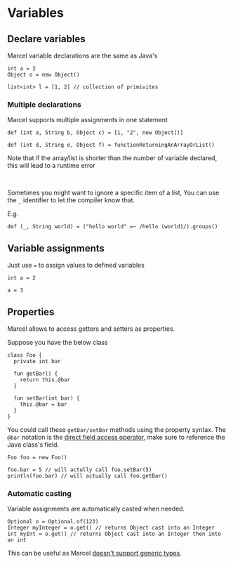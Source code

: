 # Variables

## Declare variables

Marcel variable declarations are the same as Java's

````marcel
int a = 2
Object o = new Object()

list<int> l = [1, 2] // collection of primivites
````

### Multiple declarations
Marcel supports multiple assignments in one statement

```marcel
def (int a, String b, Object c) = [1, "2", new Object()]

def (int d, String e, Object f) = functionReturningAnArrayOrList()
```

Note that if the array/list is shorter than the number of variable declared, this will lead to a runtime error

<br/>

Sometimes you might want to ignore a specific item of a list,
You can use the `_` identifier to let the compiler know that.

E.g.

```marcel
def (_, String world) = ("hello world" =~ /hello (world)/).groups()
```

## Variable assignments

Just use `=` to assign values to defined variables

```marcel
int a = 2

a = 3
```

## Properties
Marcel allows to access getters and setters as properties.

Suppose you have the below class

```marcel
class Foo {
  private int bar
  
  fun getBar() {
    return this.@bar
  }
  
  fun setBar(int bar) {
    this.@bar = bar
  }
}
```

You could call these `getBar/setBar` methods using the property syntax.
The `@bar` notation is the [direct field access operator](./operators/direct-field-access.md), make sure to reference the Java class's field.

```marcel
Foo foo = new Foo()

foo.bar = 5 // will actully call foo.setBar(5)
println(foo.bar) // will actually call foo.getBar()

```

### Automatic casting
Variable assignments are automatically casted when needed.

```marcel
Optional o = Optional.of(123)
Integer myInteger = o.get() // returns Object cast into an Integer 
int myInt = o.get() // returns Object cast into an Integer then into an int
```

This can be useful as Marcel [doesn't support generic types](./types/index.md#generic-types).